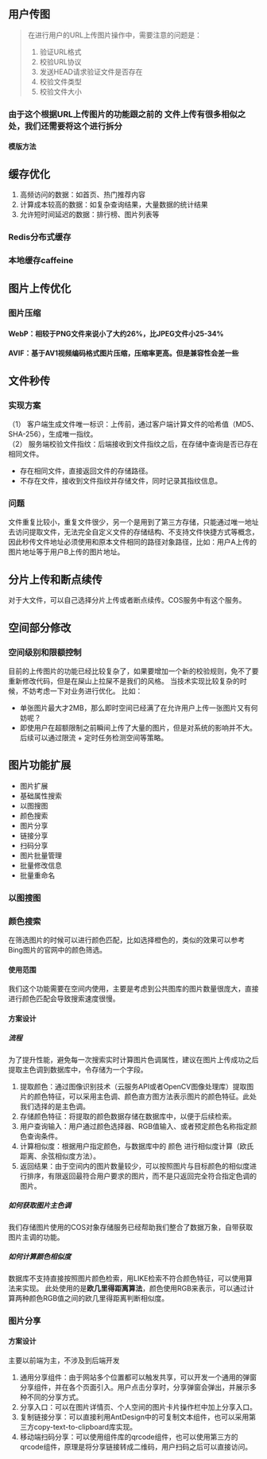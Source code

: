 ## 用户传图
> 在进行用户的URL上传图片操作中，需要注意的问题是：
> 1. 验证URL格式
> 2. 校验URL协议
> 3. 发送HEAD请求验证文件是否存在
> 4. 校验文件类型
> 5. 校验文件大小

### 由于这个根据URL上传图片的功能跟之前的 文件上传有很多相似之处，我们还需要将这个进行拆分
#### 模版方法

## 缓存优化
1. 高频访问的数据：如首页、热门推荐内容
2. 计算成本较高的数据：如复杂查询结果，大量数据的统计结果
3. 允许短时间延迟的数据：排行榜、图片列表等
### Redis分布式缓存
### 本地缓存caffeine

## 图片上传优化
### 图片压缩
#### WebP：相较于PNG文件来说小了大约26%，比JPEG文件小25-34%
#### AVIF：基于AV1视频编码格式图片压缩，压缩率更高。但是兼容性会差一些

## 文件秒传
### 实现方案
（1） 客户端生成文件唯一标识：上传前，通过客户端计算文件的哈希值（MD5、SHA-256），生成唯一指纹。<br>
（2） 服务端校验文件指纹：后端接收到文件指纹之后，在存储中查询是否已存在相同文件。
- 存在相同文件，直接返回文件的存储路径。
- 不存在文件，接收到文件指纹并存储文件，同时记录其指纹信息。
### 问题
文件重复比较小，重复文件很少，另一个是用到了第三方存储，只能通过唯一地址去访问提取文件，无法完全自定义文件的存储结构、不支持文件快捷方式等概念，因此秒传文件地址必须使用和原本文件相同的路径对象路径，比如：用户A上传的图片地址等于用户B上传的图片地址。
## 分片上传和断点续传
对于大文件，可以自己选择分片上传或者断点续传。COS服务中有这个服务。

## 空间部分修改
### 空间级别和限额控制
目前的上传图片的功能已经比较复杂了，如果要增加一个新的校验规则，免不了要重新修改代码，但是在屎山上拉屎不是我们的风格。
当技术实现比较复杂的时候，不妨考虑一下对业务进行优化。
比如：
- 单张图片最大才2MB，那么即时空间已经满了在允许用户上传一张图片又有何妨呢？
- 即使用户在超额限制之前瞬间上传了大量的图片，但是对系统的影响并不大。后续可以通过限流 + 定时任务检测空间等策略。

## 图片功能扩展
- 图片扩展
- 基础属性搜索
- 以图搜图
- 颜色搜索
- 图片分享
- 链接分享
- 扫码分享
- 图片批量管理
- 批量修改信息
- 批量重命名

### 以图搜图
### 颜色搜索
在筛选图片的时候可以进行颜色匹配，比如选择橙色的，类似的效果可以参考Bing图片的官网中的颜色筛选。
#### 使用范围
我们这个功能需要在空间内使用，主要是考虑到公共图库的图片数量很庞大，直接进行颜色匹配会导致搜索速度很慢。
#### 方案设计
##### 流程
为了提升性能，避免每一次搜索实时计算图片色调属性，建议在图片上传成功之后提取主色调到数据库中，令存储为一个字段。
1. 提取颜色：通过图像识别技术（云服务API或者OpenCV图像处理库）提取图片的颜色特征，可以采用主色调、颜色直方图方法表示图片的颜色特征。此处我们选择的是主色调。
2. 存储颜色特征：将提取的颜色数据存储在数据库中，以便于后续检索。
3. 用户查询输入：用户通过颜色选择器、RGB值输入、或者预定颜色名称指定颜色查询条件。
4. 计算相似度：根据用户指定颜色，与数据库中的 颜色 进行相似度计算（欧氏距离、余弦相似度方法）。
5. 返回结果：由于空间内的图片数量较少，可以按照图片与目标颜色的相似度进行排序，有限返回最符合用户要求的图片，而不是只返回完全符合指定色调的图片。
##### 如何获取图片主色调
我们存储图片使用的COS对象存储服务已经帮助我们整合了数据万象，自带获取图片主调的功能。
##### 如何计算颜色相似度
数据库不支持直接按照图片颜色检索，用LIKE检索不符合颜色特征，可以使用算法来实现。
此处使用的是**欧几里得距离算法**，颜色使用RGB来表示，可以通过计算两种颜色RGB值之间的欧几里得距离判断相似度。
### 图片分享
#### 方案设计
主要以前端为主，不涉及到后端开发
1. 通用分享组件：由于网站多个位置都可以触发共享，可以开发一个通用的弹窗分享组件，并在各个页面引入。用户点击分享时，分享弹窗会弹出，并展示多种不同的分享方式。
2. 分享入口：可以在图片详情页、个人空间的图片卡片操作栏中加上分享入口。
3. 复制链接分享：可以直接利用AntDesign中的可复制文本组件，也可以采用第三方copy-text-to-clipboard库实现。
4. 移动端扫码分享：可以使用组件库的qrcode组件，也可以使用第三方的qrcode组件，原理是将分享链接转成二维码，用户扫码之后可以直接访问。

